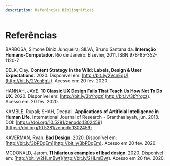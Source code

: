 ```yaml
---
description: Referências Bibliográficas
---
```


# Referências

BARBOSA, Simone Diniz Junqueira; SILVA, Bruno Santana da. **Interação Humano-Computador**. Rio de Janeiro: Elsevier, 2011. ISBN 978-85-352-1120-7.

DELK, Clay. **Content Strategy in the Wild: Labels, Design & User Expectations**. 2020. Disponível em: [http://bit.ly/2VcnEgU](http://bit.ly/2VcnEgU). Acesso em: 20 fev. 2020.

HANNAH, JAYE. **10 Classic UX Design Fails That Teach Us How Not To Do UX**. 2020. Disponível em: [http://bit.ly/3bYrgcz](http://bit.ly/3bYrgcz). Acesso em: 20 fev. 2020.

KAMBLE, Rupali; SHAH, Deepali. **Applications of Artificial Intelligence in Human Life**. International Journal of Research - Granthaalayah, jun. 2018. DOI: [https://doi.org/10.5281/zenodo.1302459](https://doi.org/10.5281/zenodo.1302459)

KAVERMAN, Ryan. **Bad Design**. 2020. Disponível em: [http://bit.ly/3bPDqEm](http://bit.ly/3bPDqEm). Acesso em 20 fev. 2020.

MCDONALD, Jarom. **11 hilarious examples of bad design**. 2020. Disponível em: [http://bit.ly/2HLmBwt](http://bit.ly/2HLmBwt). Acesso em 20 fev. 2020.


